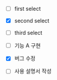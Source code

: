 - [ ] first select
- [x] second select
- [ ] third select


- [ ] 기능 A 구현
- [x] 버그 수정
- [ ] 사용 설명서 작성


